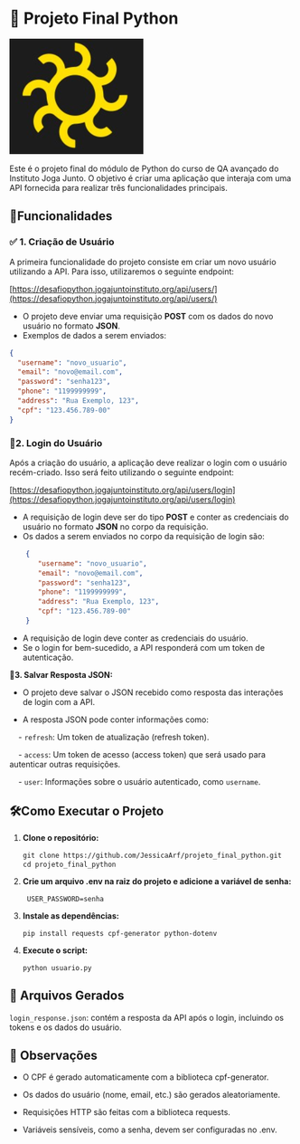 # 🐍 Projeto Final Python 

![alt text](image.png)

Este é o projeto final do módulo de Python do curso de QA avançado do Instituto Joga Junto. O objetivo é criar uma aplicação que interaja com uma API fornecida para realizar três funcionalidades principais.

## 🚀Funcionalidades

### ✅  1. Criação de Usuário

A primeira funcionalidade do projeto consiste em criar um novo usuário utilizando a API. Para isso, utilizaremos o seguinte endpoint:

[https://desafiopython.jogajuntoinstituto.org/api/users/](https://desafiopython.jogajuntoinstituto.org/api/users/)

- O projeto deve enviar uma requisição **POST** com os dados do novo usuário no formato **JSON**.
- Exemplos de dados a serem enviados:
```json
{
  "username": "novo_usuario",
  "email": "novo@email.com",
  "password": "senha123",
  "phone": "1199999999",
  "address": "Rua Exemplo, 123",
  "cpf": "123.456.789-00"
}  
```  
### 🔐2. Login do Usuário

Após a criação do usuário, a aplicação deve realizar o login com o usuário recém-criado. Isso será feito utilizando o seguinte endpoint:

[https://desafiopython.jogajuntoinstituto.org/api/users/login](https://desafiopython.jogajuntoinstituto.org/api/users/login)

- A requisição de login deve ser do tipo **POST** e conter as credenciais do usuário no formato **JSON** no corpo da requisição.
- Os dados a serem enviados no corpo da requisição de login são:
```json
    {
       "username": "novo_usuario",
       "email": "novo@email.com",
       "password": "senha123",
       "phone": "1199999999",
       "address": "Rua Exemplo, 123",
       "cpf": "123.456.789-00"
    }
```
- A requisição de login deve conter as credenciais do usuário.
- Se o login for bem-sucedido, a API responderá com um token de autenticação.

**💾3. Salvar Resposta JSON:**

* O projeto deve salvar o JSON recebido como resposta das interações de login com a API.

- A resposta JSON pode conter informações como:

    - `refresh`: Um token de atualização (refresh token).

    - `access`: Um token de acesso (access token) que será usado para autenticar outras requisições.

    - `user`: Informações sobre o usuário autenticado, como `username`.

## 🛠️Como Executar o Projeto

1. **Clone o repositório:**
    ```
    git clone https://github.com/JessicaArf/projeto_final_python.git
    cd projeto_final_python
    ```

2. **Crie um arquivo .env na raiz do projeto e adicione a variável de senha:**
   ```
    USER_PASSWORD=senha
   ```

3. **Instale as dependências:**
    ```
   pip install requests cpf-generator python-dotenv
    ```

4. **Execute o script:**
    ```
    python usuario.py
    ```

## 📂 Arquivos Gerados

`login_response.json`: contém a resposta da API após o login, incluindo os tokens e os dados do usuário.

## 📌 Observações

- O CPF é gerado automaticamente com a biblioteca cpf-generator.

- Os dados do usuário (nome, email, etc.) são gerados aleatoriamente.

- Requisições HTTP são feitas com a biblioteca requests.

- Variáveis sensíveis, como a senha, devem ser configuradas no .env.